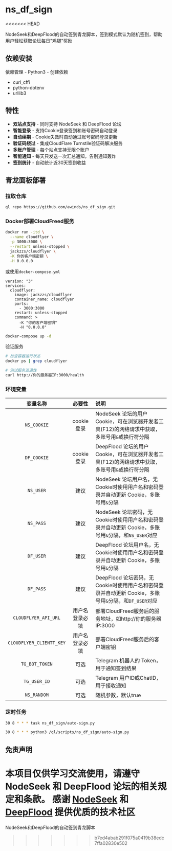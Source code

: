 # ns_df_sign
<<<<<<< HEAD

NodeSeek和DeepFlood的自动签到青龙脚本，签到模式默认为随机签到，帮助用户轻松获取论坛每日"鸡腿"奖励


## 依赖安装

依赖管理 - Python3 - 创建依赖
+ curl_cffi
+ python-dotenv
+ urllib3


## 特性

- **双站点支持** - 同时支持 NodeSeek 和 DeepFlood 论坛
- **智能登录** - 支持Cookie登录签到和账号密码自动登录
- **自动续期** - Cookie失效时自动通过账号密码登录更新
- **验证码绕过** - 集成CloudFlare Turnstile验证码解决服务
- **多账户管理** - 每个站点支持无限个账户
- **智能通知** - 每天只发送一次汇总通知，告别通知轰炸
- **签到统计** - 自动统计近30天签到收益

## 青龙面板部署

### 拉取仓库

```bash
ql repo https://github.com/awinds/ns_df_sign.git
```

### Docker部署CloudFreed服务

```bash
docker run -itd \
  --name cloudflyer \
  -p 3000:3000 \
  --restart unless-stopped \
  jackzzs/cloudflyer \
  -K 你的客户端密钥 \
  -H 0.0.0.0
```

或使用`docker-compose.yml`
```
version: "3"
services:
  cloudflyer:
    image: jackzzs/cloudflyer
    container_name: cloudflyer
    ports:
      - 3000:3000
    restart: unless-stopped
    command: >
      -K "你的客户端密钥" 
      -H "0.0.0.0"
```

```bash
docker-compose up -d
```

验证服务
```bash
# 检查容器运行状态
docker ps | grep cloudflyer

# 测试服务连通性
curl http://你的服务器IP:3000/health
```

### 环境变量

| 变量名称 | 必要性 | 说明 |
| :------: | :----: | :--- |
| `NS_COOKIE` | cookie登录 | NodeSeek 论坛的用户 Cookie，可在浏览器开发者工具(F12)的网络请求中获取，多账号用`&`或换行符分隔 |
| `DF_COOKIE` | cookie登录 | DeepFlood 论坛的用户 Cookie，可在浏览器开发者工具(F12)的网络请求中获取，多账号用`&`或换行符分隔 |
| `NS_USER` | 建议 | NodeSeek 论坛用户名，无Cookie时使用用户名和密码登录并自动更新 Cookie，多账号用`&`分隔 |
| `NS_PASS` | 建议 | NodeSeek 论坛密码，无Cookie时使用用户名和密码登录并自动更新 Cookie，多账号用`&`分隔，和`NS_USER`对应 |
| `DF_USER` | 建议 | DeepFlood 论坛用户名，无Cookie时使用用户名和密码登录并自动更新 Cookie，多账号用`&`分隔 |
| `DF_PASS` | 建议 | DeepFlood 论坛密码，无Cookie时使用用户名和密码登录并自动更新 Cookie，多账号用`&`分隔，和`DF_USER`对应 |
| `CLOUDFLYER_API_URL` | 用户名登录必填 | 部署CloudFreed服务后的服务地址，如http://你的服务器IP:3000 |
| `CLOUDFLYER_CLIENTT_KEY` | 用户名登录必填 | 部署CloudFreed服务后的客户端密钥 |
| `TG_BOT_TOKEN` | 可选 | Telegram 机器人的 Token，用于通知签到结果 |
| `TG_USER_ID` | 可选 | Telegram 用户ID或ChatID，用于接收通知 |
| `NS_RANDOM` | 可选 | 随机参数，默认true |


### 定时任务

```bash
30 8 * * * task ns_df_sign/auto-sign.py
```

```bash
30 8 * * * python3 /ql/scripts/ns_df_sign/auto-sign.py
```


## 免责声明

本项目仅供学习交流使用，请遵守 NodeSeek 和 DeepFlood 论坛的相关规定和条款。
感谢 [NodeSeek](https://www.nodeseek.com) 和 [DeepFlood](https://www.deepflood.com) 提供优质的技术社区
=======
NodeSeek和DeepFlood的自动签到青龙脚本
>>>>>>> b7ed4abab291f075a0419b38edc7ffa02830e502
